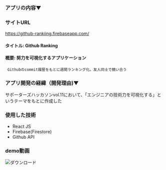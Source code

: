 ### アプリの内容▼

### サイトURL
https://github-rankiing.firebaseapp.com/

#### タイトル: Github Ranking
#### 概要: 努力を可視化するアプリケーション
     Githubのcommit履歴をもとに週間ランキング化。友人同士で競い合う
     
### アプリ開発の経緯（開発理由)▼

サポーターズハッカソンvol.11において、「エンジニアの技術力を可視化する」というテーマをもとに作成した

### 使用した技術
- React JS
- Firebase(Firestore)
- Github API

### demo動画
![ダウンロード](https://user-images.githubusercontent.com/78260526/141421624-fd6606af-02dc-45de-ae1f-dd5aa5821401.gif)
